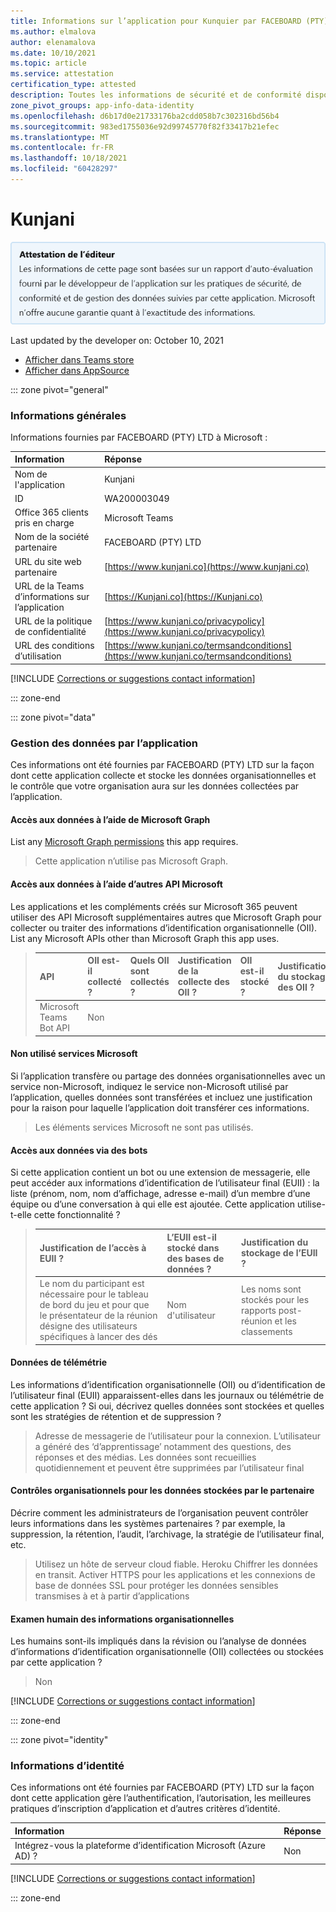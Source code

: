 ```yaml
---
title: Informations sur l’application pour Kunquier par FACEBOARD (PTY) LTD
ms.author: elmalova
author: elenamalova
ms.date: 10/10/2021
ms.topic: article
ms.service: attestation
certification_type: attested
description: Toutes les informations de sécurité et de conformité disponibles pour Kun catalog, ses stratégies de gestion des données, ses informations de catalogue d’applications Microsoft Cloud App Security et les informations de sécurité/conformité dans le Registre CSA STAR.
zone_pivot_groups: app-info-data-identity
ms.openlocfilehash: d6b17d0e21733176ba2cdd058b7c302316bd56b4
ms.sourcegitcommit: 983ed1755036e92d99745770f82f33417b21efec
ms.translationtype: MT
ms.contentlocale: fr-FR
ms.lasthandoff: 10/18/2021
ms.locfileid: "60428297"
---
```

# <a name="kunjani"></a>Kunjani

<p></p>
<img alt="Publisher Attestation: The information on this page is based on a self-assessment report provided by the app developer on the security, compliance, and data handling practices followed by this app. Microsoft makes no guarantees regarding the accuracy of the information." src="../media/attested.png" width="650" />
<p>Last updated by the developer on: October 10, 2021</p>

* <a href="https://teams.microsoft.com/l/app/6b4ac65a-764d-4021-bf3f-40cb2d137a33" target="_blank">Afficher dans Teams store</a>
* <a href="https://appsource.microsoft.com/product/office/WA200003049" target="_blank">Afficher dans AppSource</a>

::: zone pivot="general"

### <a name="general-information"></a>Informations générales

Informations fournies par FACEBOARD (PTY) LTD à Microsoft :

| **Information** | **Réponse** |
|:----------------|:-------------|
| Nom de l'application | Kunjani |
| ID | WA200003049 |
| Office 365 clients pris en charge | Microsoft Teams |
| Nom de la société partenaire | FACEBOARD (PTY) LTD |
| URL du site web partenaire | [https://www.kunjani.co](https://www.kunjani.co) |
| URL de la Teams d’informations sur l’application | [https://Kunjani.co](https://Kunjani.co) |
| URL de la politique de confidentialité | [https://www.kunjani.co/privacypolicy](https://www.kunjani.co/privacypolicy) |
| URL des conditions d’utilisation | [https://www.kunjani.co/termsandconditions](https://www.kunjani.co/termsandconditions) |

 [!INCLUDE [Corrections or suggestions contact information](../includes/corrections-or-suggestions.md)]

::: zone-end

::: zone pivot="data"

### <a name="how-the-app-handles-data"></a>Gestion des données par l’application

Ces informations ont été fournies par FACEBOARD (PTY) LTD sur la façon dont cette application collecte et stocke les données organisationnelles et le contrôle que votre organisation aura sur les données collectées par l’application.

#### <a name="data-access-using-microsoft-graph"></a>Accès aux données à l’aide de Microsoft Graph

List any [Microsoft Graph permissions](https://docs.microsoft.com/graph/permissions-reference) this app requires.

>Cette application n’utilise pas Microsoft Graph.

#### <a name="data-access-using-other-microsoft-apis"></a>Accès aux données à l’aide d’autres API Microsoft

Les applications et les compléments créés sur Microsoft 365 peuvent utiliser des API Microsoft supplémentaires autres que Microsoft Graph pour collecter ou traiter des informations d’identification organisationnelle (OII). List any Microsoft APIs other than Microsoft Graph this app uses.

>| **API** |  **OII est-il collecté ?** |  **Quels OII sont collectés ?** | **Justification de la collecte des OII ?** | **OII est-il stocké ?** | **Justification du stockage des OII ?** |
>|:--------|:-----------------------|:----------------------------|:--------------------------------------|:-------------------|:-----------------------------------|
>| Microsoft Teams Bot API | Non |  |  |  |  |

#### <a name="non-microsoft-services-used"></a>Non utilisé services Microsoft

Si l’application transfère ou partage des données organisationnelles avec un service non-Microsoft, indiquez le service non-Microsoft utilisé par l’application, quelles données sont transférées et incluez une justification pour la raison pour laquelle l’application doit transférer ces informations.

>Les éléments services Microsoft ne sont pas utilisés.

#### <a name="data-access-via-bots"></a>Accès aux données via des bots

Si cette application contient un bot ou une extension de messagerie, elle peut accéder aux informations d’identification de l’utilisateur final (EUII) : la liste (prénom, nom, nom d’affichage, adresse e-mail) d’un membre d’une équipe ou d’une conversation à qui elle est ajoutée. Cette application utilise-t-elle cette fonctionnalité ?

>| **Justification de l’accès à EUII ?**  | **L’EUII est-il stocké dans des bases de données ?** | **Justification du stockage de l’EUII ?** |
>|:---------------------------------------|:-----------------------------------|:------------------------------------|
>| Le nom du participant est nécessaire pour le tableau de bord du jeu et pour que le présentateur de la réunion désigne des utilisateurs spécifiques à lancer des dés  | Nom d'utilisateur | Les noms sont stockés pour les rapports post-réunion et les classements  |


#### <a name="telemetry-data"></a>Données de télémétrie

Les informations d’identification organisationnelle (OII) ou d’identification de l’utilisateur final (EUII) apparaissent-elles dans les journaux ou télémétrie de cette application ? Si oui, décrivez quelles données sont stockées et quelles sont les stratégies de rétention et de suppression ?

>Adresse de messagerie de l’utilisateur pour la connexion. L’utilisateur a généré des &#8216;d’apprentissage&#8217; notamment des questions, des réponses et des médias. Les données sont recueillies quotidiennement et peuvent être supprimées par l’utilisateur final 

#### <a name="organizational-controls-for-data-stored-by-partner"></a>Contrôles organisationnels pour les données stockées par le partenaire

Décrire comment les administrateurs de l’organisation peuvent contrôler leurs informations dans les systèmes partenaires ? par exemple, la suppression, la rétention, l’audit, l’archivage, la stratégie de l’utilisateur final, etc.

>Utilisez un hôte de serveur cloud fiable. Heroku Chiffrer les données en transit. Activer HTTPS pour les applications et les connexions de base de données SSL pour protéger les données sensibles transmises à et à partir d’applications

#### <a name="human-review-of-organizational-information"></a>Examen humain des informations organisationnelles

Les humains sont-ils impliqués dans la révision ou l’analyse de données d’informations d’identification organisationnelle (OII) collectées ou stockées par cette application ?

>Non

[!INCLUDE [Corrections or suggestions contact information](../includes/corrections-or-suggestions.md)]

::: zone-end


::: zone pivot="identity"

### <a name="identity-information"></a>Informations d’identité

Ces informations ont été fournies par FACEBOARD (PTY) LTD sur la façon dont cette application gère l’authentification, l’autorisation, les meilleures pratiques d’inscription d’application et d’autres critères d’identité.

| **Information** | **Réponse** |
|:----------------|:-------------|
| Intégrez-vous la plateforme d’identification Microsoft (Azure AD) ?  | Non |

[!INCLUDE [Corrections or suggestions contact information](../includes/corrections-or-suggestions.md)]

::: zone-end
